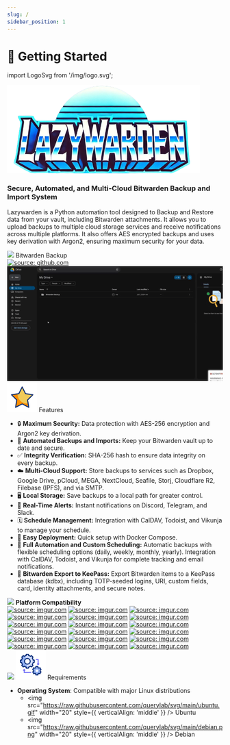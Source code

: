 ```yaml
---
slug: /
sidebar_position: 1
---
```


# 🚀 Getting Started

import LogoSvg from '/img/logo.svg';

<div style={{ display: 'flex', justifyContent: 'center', marginBottom: '30px' }}>
  <img src="https://raw.githubusercontent.com/querylab/svg/main/lazywarden_offical_logo.png" title="source: imgur.com" width="450" />
</div>

### Secure, Automated, and Multi-Cloud Bitwarden Backup and Import System

Lazywarden is a Python automation tool designed to Backup and Restore data from your vault, including Bitwarden attachments. It allows you to upload backups to multiple cloud storage services and receive notifications across multiple platforms. It also offers AES encrypted backups and uses key derivation with Argon2, ensuring maximum security for your data.

<div style={{ marginBottom: '30px' }}>
  <div style={{ display: 'flex', alignItems: 'center', marginBottom: '10px' }}>
    <img src="https://user-images.githubusercontent.com/74038190/212257472-08e52665-c503-4bd9-aa20-f5a4dae769b5.gif" width="30" style={{ marginRight: '10px' }} /> 
    <span style={{ fontWeight: 'bold', color: '#FFFFF' }}>Bitwarden Backup</span>
  </div>
  <a href="https://raw.githubusercontent.com/querylab/svg/main/lazy-oficial.gif">
    <img src="https://raw.githubusercontent.com/querylab/svg/main/lazy-oficial.gif" title="source: github.com" />
  </a>
</div>

<div style={{ marginBottom: '30px' }}>
  <a href="https://raw.githubusercontent.com/querylab/svg/main/lazy-video.gif">
    <img src="https://raw.githubusercontent.com/querylab/svg/main/lazy-video.gif" title="source: github.com" />
  </a>
</div>



<div style={{ display: 'inline-flex', alignItems: 'center' }}>
  <img src="https://raw.githubusercontent.com/querylab/svg/main/start.gif" width="70" style={{ verticalAlign: 'middle', marginRight: '10px' }} /> 
  <span style={{ fontSize: '30px', fontWeight: 'bold', color: '#FFFFF' }}>Features</span>
</div>

- 🔒 **Maximum Security:** Data protection with AES-256 encryption and Argon2 key derivation.
- 🔄 **Automated Backups and Imports:** Keep your Bitwarden vault up to date and secure.
- ✅ **Integrity Verification:** SHA-256 hash to ensure data integrity on every backup.
- ☁️ **Multi-Cloud Support:** Store backups to services such as Dropbox, Google Drive, pCloud, MEGA, NextCloud, Seafile, Storj, Cloudflare R2, Filebase (IPFS), and via SMTP.
- 🖥️ **Local Storage:** Save backups to a local path for greater control.
- 🔔 **Real-Time Alerts:** Instant notifications on Discord, Telegram, and Slack.
- 🗓️ **Schedule Management:** Integration with CalDAV, Todoist, and Vikunja to manage your schedule.
- 🐳 **Easy Deployment:** Quick setup with Docker Compose.
- 🤖 **Full Automation and Custom Scheduling:** Automatic backups with flexible scheduling options (daily, weekly, monthly, yearly). Integration with CalDAV, Todoist, and Vikunja for complete tracking and email notifications.
- 🔑 **Bitwarden Export to KeePass:** Export Bitwarden items to a KeePass database (kdbx), including TOTP-seeded logins, URI, custom fields, card, identity attachments, and secure notes.

<div style={{ display: 'inline-flex', alignItems: 'center' }}>
  <img src="https://media.tenor.com/-AyTtMgs2mMAAAAi/nyan-cat-nyan.gif" width="80" style={{ marginRight: '0px' }} />
  <strong style={{ color: '#FFFFF', fontSize: '1.2em' }}>Platform Compatibility</strong>
</div>

<div style={{ display: 'flex', justifyContent: 'space-around', marginBottom: '40px' }}>
    <a href="https://imgur.com/Xz2k5O8"><img src="https://i.imgur.com/Xz2k5O8.png" title="source: imgur.com" width="30" /></a>
    <a href="https://imgur.com/9oZa9uU"><img src="https://imgur.com/9oZa9uU.png" title="source: imgur.com" width="30" /></a>
    <a href="https://imgur.com/jWZzbvl"><img src="https://imgur.com/jWZzbvl.png" title="source: imgur.com" width="30" /></a>
    <a href="https://imgur.com/O0PZyxN"><img src="https://i.imgur.com/O0PZyxN.png" title="source: imgur.com" width="30" /></a>
    <a href="https://imgur.com/aa100eH"><img src="https://i.imgur.com/aa100eH.png" title="source: imgur.com" width="30" /></a>
    <a href="https://imgur.com/Grlq9aN"><img src="https://i.imgur.com/Grlq9aN.png" title="source: imgur.com" width="30" /></a>
    <a href="https://imgur.com/UYGpfR8"><img src="https://i.imgur.com/UYGpfR8.png" title="source: imgur.com" width="30" /></a>
    <a href="https://imgur.com/SVshyRn"><img src="https://imgur.com/SVshyRn.png" title="source: imgur.com" width="30" /></a>
    <a href="https://imgur.com/G37MsuK"><img src="https://i.imgur.com/G37MsuK.png" title="source: imgur.com" width="30" /></a>
    <a href="https://imgur.com/XpWPF0w"><img src="https://i.imgur.com/XpWPF0w.png" title="source: imgur.com" width="30" /></a>
    <a href="https://imgur.com/YMGE85n"><img src="https://i.imgur.com/YMGE85n.png" title="source: imgur.com" width="30" /></a>
    <a href="https://imgur.com/w9PULK5"><img src="https://i.imgur.com/w9PULK5.png" title="source: imgur.com" width="30" /></a>
    <a href="https://imgur.com/hjuaEcF"><img src="https://i.imgur.com/hjuaEcF.png" title="source: imgur.com" width="30" /></a>
    <a href="https://imgur.com/BhI5DBR"><img src="https://imgur.com/BhI5DBR.png" title="source: imgur.com" width="30" /></a>
    <a href="https://imgur.com/krgaizW"><img src="https://imgur.com/krgaizW.png" title="source: imgur.com" width="30" /></a>
    <a href="https://imgur.com/hRwMM9n"><img src="https://imgur.com/hRwMM9n.png" title="source: imgur.com" width="30" /></a>
    <a href="https://imgur.com/zdTnwat"><img src="https://imgur.com/zdTnwat.png" title="source: imgur.com" width="30" /></a>
    <a href="https://imgur.com/i1hBmAD"><img src="https://imgur.com/i1hBmAD.png" title="source: imgur.com" width="30" /></a>
</div>

<div style={{ display: 'inline-flex', alignItems: 'center' }}>
  <img src="https://raw.githubusercontent.com/querylab/svg/main/server2.gif" width="70" style={{ verticalAlign: 'middle', marginRight: '10px' }} />
  <img src="https://raw.githubusercontent.com/querylab/svg/main/process2.gif" width="70" style={{ verticalAlign: 'middle' }} />
  <span style={{ fontSize: '33px', fontWeight: 'bold', color: '#FFFFF', marginRight: '10px' }}>Requirements</span>
</div>

- **Operating System**: Compatible with major Linux distributions
  - <img src="https://raw.githubusercontent.com/querylab/svg/main/ubuntu.gif" width="20" style={{ verticalAlign: 'middle' }} /> Ubuntu
  - <img src="https://raw.githubusercontent.com/querylab/svg/main/debian.png" width="20" style={{ verticalAlign: 'middle' }} /> Debian

